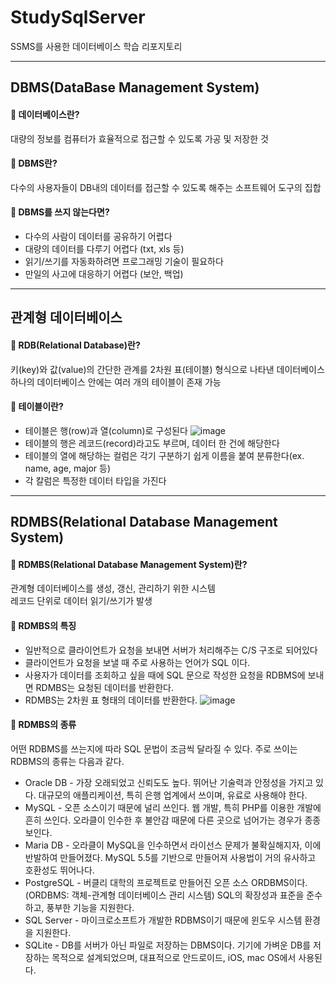 # StudySqlServer
SSMS를 사용한 데이터베이스 학습 리포지토리

--------------------------------------------

## DBMS(DataBase Management System)
#### 💊 데이터베이스란?<br/>
대량의 정보를 컴퓨터가 효율적으로 접근할 수 있도록 가공 및 저장한 것<br/>

#### 💊 DBMS란?<br/>
다수의 사용자들이 DB내의 데이터를 접근할 수 있도록 해주는 소프트웨어 도구의 집합<br/>

#### 💊 DBMS를 쓰지 않는다면?<br/>
- 다수의 사람이 데이터를 공유하기 어렵다
- 대량의 데이터를 다루기 어렵다 (txt, xls 등)
- 읽기/쓰기를 자동화하려면 프로그래밍 기술이 필요하다
- 만일의 사고에 대응하기 어렵다 (보안, 백업)

--------------------------------------------

## 관계형 데이터베이스
#### 💊 RDB(Relational Database)란?<br/>
키(key)와 값(value)의 간단한 관계를 2차원 표(테이블) 형식으로 나타낸 데이터베이스<br/>
하나의 데이터베이스 안에는 여러 개의 테이블이 존재 가능<br/>

#### 💊 테이블이란?<br/>
- 테이블은 행(row)과 열(column)로 구성된다
![image](https://user-images.githubusercontent.com/77951868/127244719-7b79d19b-6f7a-4fc8-8e3d-d410b6f8e7e9.png) <br/>
- 테이블의 행은 레코드(record)라고도 부르며, 데이터 한 건에 해당한다
- 테이블의 열에 해당하는 컬럼은 각기 구분하기 쉽게 이름을 붙여 분류한다(ex. name, age, major 등) 
- 각 칼럼은 특정한 데이터 타입을 가진다<br/>

--------------------------------------------

## RDMBS(Relational Database Management System)
#### 💊 RDMBS(Relational Database Management System)란?<br/>
관계형 데이터베이스를 생성, 갱신, 관리하기 위한 시스템<br/>
레코드 단위로 데이터 읽기/쓰기가 발생<br/>

#### 💊 RDMBS의 특징<br/>
- 일반적으로 클라이언트가 요청을 보내면 서버가 처리해주는 C/S 구조로 되어있다
- 클라이언트가 요청을 보낼 때 주로 사용하는 언어가 SQL 이다.
- 사용자가 데이터를 조회하고 싶을 때에 SQL 문으로 작성한 요청을 RDBMS에 보내면 RDMBS는 요청된 데이터를 반환한다.
- RDMBS는 2차원 표 형태의 데이터를 반환한다.
![image](https://user-images.githubusercontent.com/77951868/127245129-43d3c595-5fb3-4854-831f-0d93c48487e0.png)<br/>

#### 💊 RDMBS의 종류<br/>
어떤 RDBMS를 쓰는지에 따라 SQL 문법이 조금씩 달라질 수 있다. 주로 쓰이는 RDBMS의 종류는 다음과 같다.<br/>
- Oracle DB - 가장 오래되었고 신뢰도도 높다. 뛰어난 기술력과 안정성을 가지고 있다. 대규모의 애플리케이션, 특히 은행 업계에서 쓰이며, 유료로 사용해야 한다.
- MySQL - 오픈 소스이기 때문에 널리 쓰인다. 웹 개발, 특히 PHP를 이용한 개발에 흔히 쓰인다. 오라클이 인수한 후 불안감 때문에 다른 곳으로 넘어가는 경우가 종종 보인다.
- Maria DB - 오라클이 MySQL을 인수하면서 라이선스 문제가 불확실해지자, 이에 반발하여 만들어졌다. MySQL 5.5를 기반으로 만들어져 사용법이 거의 유사하고 호환성도 뛰어나다.
- PostgreSQL - 버클리 대학의 프로젝트로 만들어진 오픈 소스 ORDBMS이다. (ORDBMS: 객체-관계형 데이터베이스 관리 시스템) SQL의 확장성과 표준을 준수하고, 풍부한 기능을 지원한다.
- SQL Server - 마이크로소프트가 개발한 RDBMS이기 때문에 윈도우 시스템 환경을 지원한다.
- SQLite - DB를 서버가 아닌 파일로 저장하는 DBMS이다. 기기에 가벼운 DB를 저장하는 목적으로 설계되었으며, 대표적으로 안드로이드, iOS, mac OS에서 사용된다.
